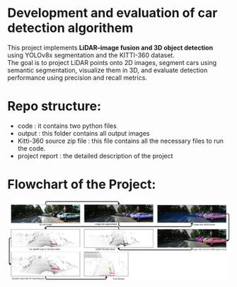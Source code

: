 # Development and evaluation of car detection algorithem
This project implements **LiDAR–image fusion and 3D object detection** using YOLOv8x segmentation and the KITTI-360 dataset.  
The goal is to project LiDAR points onto 2D images, segment cars using semantic segmentation, visualize them in 3D, and evaluate detection performance using precision and recall metrics.

# Repo structure: 
  - code : it contains two python files
  - output : this folder contains all output images
  - Kitti-360 source zip file : this file contains all the necessary files to run the code. 
  - project report : the detailed description of the project 

# Flowchart of the Project:
![Flowchart](Output/Flowchart.png)
